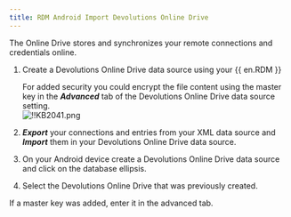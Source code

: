 ```yaml
---
title: RDM Android Import Devolutions Online Drive
---
```

The Online Drive stores and synchronizes your remote connections and credentials online.

1. Create a Devolutions Online Drive data source using your {{ en.RDM }}  

   For added security you could encrypt the file content using the master key in the ***Advanced*** tab of the Devolutions Online Drive data source setting.  
   ![!!KB2041.png](/img/en/kb/KB2041.png)  
2. ***Export*** your connections and entries from your XML data source and ***Import*** them in your Devolutions Online Drive data source.
1. On your Android device create a Devolutions Online Drive data source and click on the database ellipsis.
1. Select the Devolutions Online Drive that was previously created.

If a master key was added, enter it in the advanced tab.